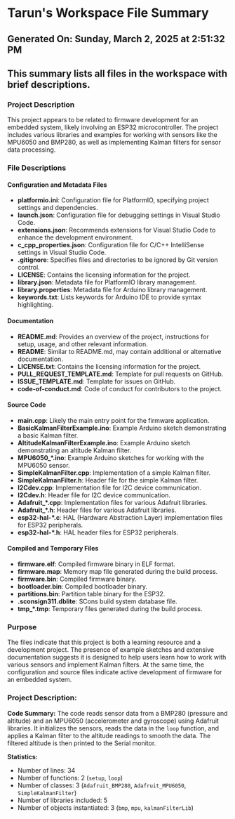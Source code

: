 # Tarun's Workspace File Summary
## Generated On: Sunday, March 2, 2025 at 2:51:32 PM
This summary lists all files in the workspace with brief descriptions.
---
### Project Description
This project appears to be related to firmware development for an embedded system, likely involving an ESP32 microcontroller. The project includes various libraries and examples for working with sensors like the MPU6050 and BMP280, as well as implementing Kalman filters for sensor data processing.

### File Descriptions

#### Configuration and Metadata Files
- **platformio.ini**: Configuration file for PlatformIO, specifying project settings and dependencies.
- **launch.json**: Configuration file for debugging settings in Visual Studio Code.
- **extensions.json**: Recommends extensions for Visual Studio Code to enhance the development environment.
- **c_cpp_properties.json**: Configuration file for C/C++ IntelliSense settings in Visual Studio Code.
- **.gitignore**: Specifies files and directories to be ignored by Git version control.
- **LICENSE**: Contains the licensing information for the project.
- **library.json**: Metadata file for PlatformIO library management.
- **library.properties**: Metadata file for Arduino library management.
- **keywords.txt**: Lists keywords for Arduino IDE to provide syntax highlighting.

#### Documentation
- **README.md**: Provides an overview of the project, instructions for setup, usage, and other relevant information.
- **README**: Similar to README.md, may contain additional or alternative documentation.
- **LICENSE.txt**: Contains the licensing information for the project.
- **PULL_REQUEST_TEMPLATE.md**: Template for pull requests on GitHub.
- **ISSUE_TEMPLATE.md**: Template for issues on GitHub.
- **code-of-conduct.md**: Code of conduct for contributors to the project.

#### Source Code
- **main.cpp**: Likely the main entry point for the firmware application.
- **BasicKalmanFilterExample.ino**: Example Arduino sketch demonstrating a basic Kalman filter.
- **AltitudeKalmanFilterExample.ino**: Example Arduino sketch demonstrating an altitude Kalman filter.
- **MPU6050_*.ino**: Example Arduino sketches for working with the MPU6050 sensor.
- **SimpleKalmanFilter.cpp**: Implementation of a simple Kalman filter.
- **SimpleKalmanFilter.h**: Header file for the simple Kalman filter.
- **I2Cdev.cpp**: Implementation file for I2C device communication.
- **I2Cdev.h**: Header file for I2C device communication.
- **Adafruit_*.cpp**: Implementation files for various Adafruit libraries.
- **Adafruit_*.h**: Header files for various Adafruit libraries.
- **esp32-hal-*.c**: HAL (Hardware Abstraction Layer) implementation files for ESP32 peripherals.
- **esp32-hal-*.h**: HAL header files for ESP32 peripherals.

#### Compiled and Temporary Files
- **firmware.elf**: Compiled firmware binary in ELF format.
- **firmware.map**: Memory map file generated during the build process.
- **firmware.bin**: Compiled firmware binary.
- **bootloader.bin**: Compiled bootloader binary.
- **partitions.bin**: Partition table binary for the ESP32.
- **.sconsign311.dblite**: SCons build system database file.
- **tmp_*.tmp**: Temporary files generated during the build process.

### Purpose
The files indicate that this project is both a learning resource and a development project. The presence of example sketches and extensive documentation suggests it is designed to help users learn how to work with various sensors and implement Kalman filters. At the same time, the configuration and source files indicate active development of firmware for an embedded system. 
### Project Description:
 **Code Summary:**
The code reads sensor data from a BMP280 (pressure and altitude) and an MPU6050 (accelerometer and gyroscope) using Adafruit libraries. It initializes the sensors, reads the data in the `loop` function, and applies a Kalman filter to the altitude readings to smooth the data. The filtered altitude is then printed to the Serial monitor.

**Statistics:**
- Number of lines: 34
- Number of functions: 2 (`setup`, `loop`)
- Number of classes: 3 (`Adafruit_BMP280`, `Adafruit_MPU6050`, `SimpleKalmanFilter`)
- Number of libraries included: 5
- Number of objects instantiated: 3 (`bmp`, `mpu`, `kalmanFilterLib`)
